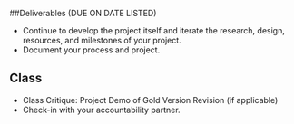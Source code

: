 ##Deliverables (DUE ON DATE LISTED)

* Continue to develop the project itself and iterate the research, design, resources, and milestones of your project.
* Document your process and project.

## Class

* Class Critique: Project Demo of Gold Version Revision (if applicable)
* Check-in with your accountability partner.